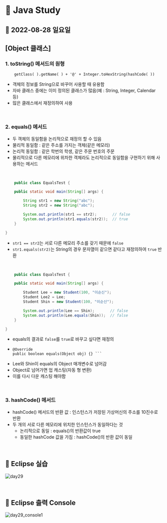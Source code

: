# 📌 Java Study

## 🔸 2022-08-28 일요일

## [Object 클래스]

### 1. toString() 메서드의 원형

```
    getClass( ).getName( ) + '@' + Integer.toHexString(hashCode( ))
```

- 객체의 정보를 String으로 바꾸어 사용할 때 유용함
- 자바 클래스 중에는 이미 정의된 클래스가 많음(예 : String, Integer, Calendar 등)
- 많은 클래스에서 재정의하여 사용

<br>

### 2. equals() 메서드

- 두 객체의 동일함을 논리적으로 재정의 할 수 있음
- 물리적 동일함 : 같은 주소를 가지는 객체(같은 메모리)
- 논리적 동일함 : 같은 학번의 학생, 같은 주문 번호의 주문
- 물리적으로 다른 메모리에 위차한 객체라도 논리적으로 동일함을 구현하기 위해 사용하는 메서드

<br>

```java
    public class EqualsTest {

    public static void main(String[] args) {

        String str1 = new String("abc");
        String str2 = new String("abc");

        System.out.println(str1 == str2);       // false
        System.out.println(str1.equals(str2));  // true
    }

}
```

- `str1 == str2`는 서로 다른 메모리 주소를 갖기 때문에 `false`
- `str1.equals(str2)`는 String의 경우 문자열이 같으면 같다고 재정의하여 `true` 반환

<br>

```java
    public class EqualsTest {

    public static void main(String[] args) {

        Student Lee = new Student(100, "이순신");
        Student Lee2 = Lee;
        Student Shin = new Student(100, "이순신");

        System.out.println(Lee == Shin);       // false
        System.out.println(Lee.equals(Shin));  // false
    }

}
```

- equals의 결과로 `false`를 `true`로 바꾸고 싶다면 재정의
- ``` 
  @Override
  public boolean equals(Object obj) {} ```
- Lee와 Shin이 equals의 Object 매개변수로 넘어감
- Object로 넘어가면 업 캐스팅(자동 형 변환)
- 이를 다시 다운 캐스팅 해야함

<br>

### 3. hashCode() 메서드

- hashCode() 메서드의 반환 값 : 인스턴스가 저장된 가상머신의 주소를 10진수로 반환
- 두 개의 서로 다른 메모리에 위치한 인스턴스가 동일하다는 것
    - 논리적으로 동일 : equals()의 반환값이 true
    - 동일한 hashCode 값을 가짐 : hashCode()의 반환 값이 동일

<br>

## 🔖 Eclipse 실습

![day29](https://user-images.githubusercontent.com/79084294/187220263-a4f3f44d-084d-4476-bfdb-ab51e698d5f4.png)

<br>

## 🔖 Eclipse 출력 Console

![day29_console1](https://user-images.githubusercontent.com/79084294/187220272-d8c6f0c9-c917-4fc7-8fef-50a146114153.png)
